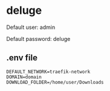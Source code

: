 # deluge

Default user: admin

Default password: deluge

## .env file

```
DEFAULT_NETWORK=traefik-network
DOMAIN=domain
DOWNLOAD_FOLDER=/home/user/Downloads
```

